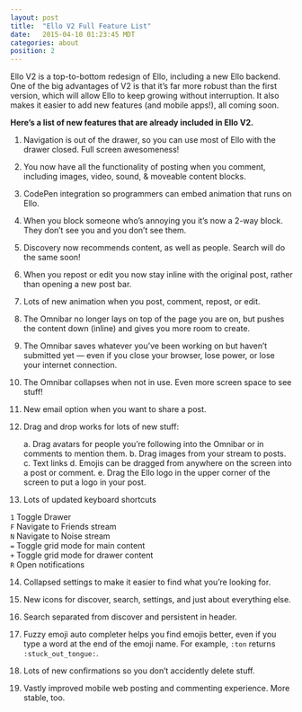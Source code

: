 ```yaml
---
layout: post
title:  "Ello V2 Full Feature List"
date:   2015-04-10 01:23:45 MDT
categories: about
position: 2
---
```


Ello V2 is a top-to-bottom redesign of Ello, including a new Ello backend. One of the big advantages of V2 is that it’s far more robust than the first version, which will allow Ello to keep growing without interruption.  It also makes it easier to add new features (and mobile apps!), all coming soon.

**Here’s a list of new features that are already included in Ello V2.**
 
1. Navigation is out of the drawer, so you can use most of Ello with the drawer closed. Full screen awesomeness! 

2. You now have all the functionality of posting when you comment, including images, video, sound, & moveable content blocks.

3. CodePen integration so programmers can embed animation that runs on Ello.

4. When you block someone who’s annoying you  it’s now a 2-way block. They don’t see you and you don’t see them.

5. Discovery now recommends content, as well as people. Search will do the same soon!

6. When you repost or edit you now stay inline with the original post, rather than opening a new post bar.

7. Lots of new animation when you post, comment, repost, or edit. 

8. The Omnibar no longer lays on top of the page you are on, but pushes the content down (inline) and gives you more room to create.

9. The Omnibar saves whatever you’ve been working on but haven’t submitted yet — even if you close your browser, lose power, or lose your internet connection.

10. The Omnibar collapses when not in use. Even more screen space to see stuff!

11. New email option when you want to share a post.

12. Drag and drop works for lots of new stuff:

	a. Drag avatars for people you’re following into the Omnibar or in comments to mention them.
	b. Drag images from your stream to posts.
	c. Text links
	d. Emojis can be dragged from anywhere on the screen into a post or comment.
	e. Drag the Ello logo in the upper corner of the screen to put a logo in your post.

13. Lots of updated keyboard shortcuts

   `1` Toggle Drawer<br>
   `F` Navigate to Friends stream<br>
   `N` Navigate to Noise stream<br>
   `=` Toggle grid mode for main content<br>
   `+` Toggle grid mode for drawer content<br>
   `R` Open notifications

14. Collapsed settings to make it easier to find what you’re looking for.

15. New icons for discover, search, settings, and just about everything else.

16. Search separated from discover and persistent in header.

17. Fuzzy emoji auto completer helps you find emojis better, even if you type a word at the end of the emoji name. For example, `:ton` returns `:stuck_out_tongue:`.

18. Lots of new confirmations so you don’t accidently delete stuff.

19. Vastly improved mobile web posting and commenting experience. More stable, too.
